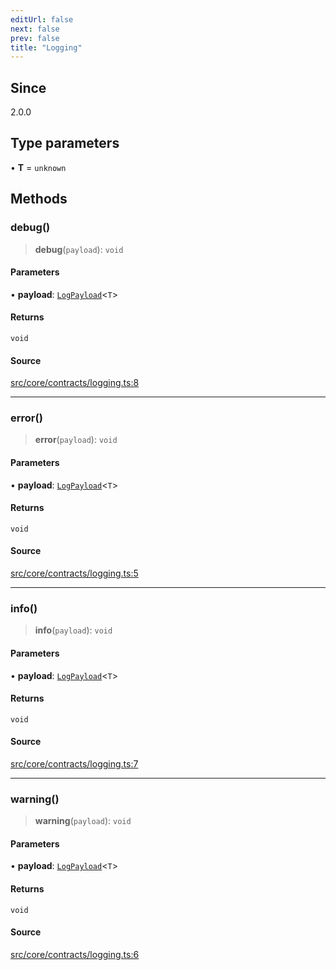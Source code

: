 ```yaml
---
editUrl: false
next: false
prev: false
title: "Logging"
---
```


## Since

2.0.0

## Type parameters

• **T** = `unknown`

## Methods

### debug()

> **debug**(`payload`): `void`

#### Parameters

• **payload**: [`LogPayload`](/v3/api/type-aliases/logpayload/)\<`T`\>

#### Returns

`void`

#### Source

[src/core/contracts/logging.ts:8](https://github.com/sern-handler/handler/blob/91b3768e376cfe22ec37d8ab44f4e4a4dfe8a1e8/src/core/contracts/logging.ts#L8)

***

### error()

> **error**(`payload`): `void`

#### Parameters

• **payload**: [`LogPayload`](/v3/api/type-aliases/logpayload/)\<`T`\>

#### Returns

`void`

#### Source

[src/core/contracts/logging.ts:5](https://github.com/sern-handler/handler/blob/91b3768e376cfe22ec37d8ab44f4e4a4dfe8a1e8/src/core/contracts/logging.ts#L5)

***

### info()

> **info**(`payload`): `void`

#### Parameters

• **payload**: [`LogPayload`](/v3/api/type-aliases/logpayload/)\<`T`\>

#### Returns

`void`

#### Source

[src/core/contracts/logging.ts:7](https://github.com/sern-handler/handler/blob/91b3768e376cfe22ec37d8ab44f4e4a4dfe8a1e8/src/core/contracts/logging.ts#L7)

***

### warning()

> **warning**(`payload`): `void`

#### Parameters

• **payload**: [`LogPayload`](/v3/api/type-aliases/logpayload/)\<`T`\>

#### Returns

`void`

#### Source

[src/core/contracts/logging.ts:6](https://github.com/sern-handler/handler/blob/91b3768e376cfe22ec37d8ab44f4e4a4dfe8a1e8/src/core/contracts/logging.ts#L6)
